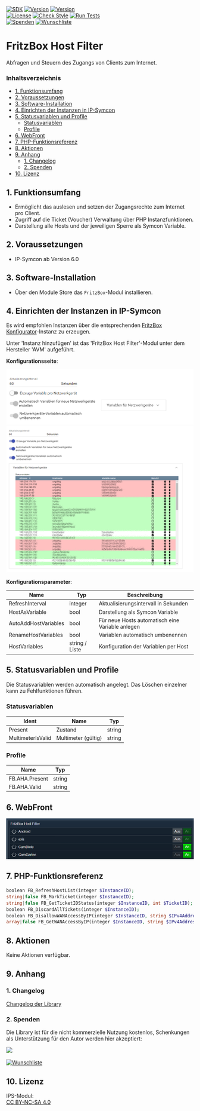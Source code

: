 [![SDK](https://img.shields.io/badge/Symcon-PHPModul-red.svg)](https://www.symcon.de/service/dokumentation/entwicklerbereich/sdk-tools/sdk-php/)
[![Version](https://img.shields.io/badge/Modul%20version-0.80-blue.svg)]()
[![Version](https://img.shields.io/badge/Symcon%20Version-6.0%20%3E-green.svg)](https://community.symcon.de/t/ip-symcon-6-0-testing/44478)  
[![License](https://img.shields.io/badge/License-CC%20BY--NC--SA%204.0-green.svg)](https://creativecommons.org/licenses/by-nc-sa/4.0/)
[![Check Style](https://github.com/Nall-chan/FritzBox/workflows/Check%20Style/badge.svg)](https://github.com/Nall-chan/FritzBox/actions) [![Run Tests](https://github.com/Nall-chan/FritzBox/workflows/Run%20Tests/badge.svg)](https://github.com/Nall-chan/FritzBox/actions)  
[![Spenden](https://www.paypalobjects.com/de_DE/DE/i/btn/btn_donate_SM.gif)](#2-spenden)
[![Wunschliste](https://img.shields.io/badge/Wunschliste-Amazon-ff69fb.svg)](#2-spenden)  

# FritzBox Host Filter <!-- omit in toc -->
Abfragen und Steuern des Zugangs von Clients zum Internet.  

### Inhaltsverzeichnis <!-- omit in toc -->

- [1. Funktionsumfang](#1-funktionsumfang)
- [2. Voraussetzungen](#2-voraussetzungen)
- [3. Software-Installation](#3-software-installation)
- [4. Einrichten der Instanzen in IP-Symcon](#4-einrichten-der-instanzen-in-ip-symcon)
- [5. Statusvariablen und Profile](#5-statusvariablen-und-profile)
  - [Statusvariablen](#statusvariablen)
  - [Profile](#profile)
- [6. WebFront](#6-webfront)
- [7. PHP-Funktionsreferenz](#7-php-funktionsreferenz)
- [8. Aktionen](#8-aktionen)
- [9. Anhang](#9-anhang)
  - [1. Changelog](#1-changelog)
  - [2. Spenden](#2-spenden)
- [10. Lizenz](#10-lizenz)

## 1. Funktionsumfang

* Ermöglicht das auslesen und setzen der Zugangsrechte zum Internet pro Client.  
* Zugriff auf die Ticket (Voucher) Verwaltung über PHP Instanzfunktionen.  
* Darstellung alle Hosts und der jeweiligen Sperre als Symcon Variable.  

## 2. Voraussetzungen

- IP-Symcon ab Version 6.0

## 3. Software-Installation

* Über den Module Store das `FritzBox`-Modul installieren.

## 4. Einrichten der Instanzen in IP-Symcon

 Es wird empfohlen Instanzen über die entsprechenden [FritzBox Konfigurator](../FritzBox%20Configurator/README.md)-Instanz zu erzeugen.  
 
 Unter 'Instanz hinzufügen' ist das 'FritzBox Host Filter'-Modul unter dem Hersteller 'AVM' aufgeführt.

__Konfigurationsseite__:

![Config](imgs/config1.png)  
![Config](imgs/config2.png)  

__Konfigurationsparameter__:  

| Name                 | Typ            | Beschreibung                                     |
| -------------------- | -------------- | ------------------------------------------------ |
| RefreshInterval      | integer        | Aktualisierungsintervall in Sekunden             |
| HostAsVariable       | bool           | Darstellung als Symcon Variable                  |
| AutoAddHostVariables | bool           | Für neue Hosts automatisch eine Variable anlegen |
| RenameHostVariables  | bool           | Variablen automatisch umbenennen                 |
| HostVariables        | string / Liste | Konfiguration der Variablen per Host             |

## 5. Statusvariablen und Profile

Die Statusvariablen werden automatisch angelegt. Das Löschen einzelner kann zu Fehlfunktionen führen.

### Statusvariablen

| Ident             | Name                | Typ    |
| ----------------- | ------------------- | ------ |
| Present           | Zustand             | string |
| MultimeterIsValid | Multimeter (gültig) | string |

### Profile

| Name           | Typ    |
| -------------- | ------ |
| FB.AHA.Present | string |
| FB.AHA.Valid   | string |

## 6. WebFront


![Webfront](imgs/webfront.png)  


## 7. PHP-Funktionsreferenz

```php
boolean FB_RefreshHostList(integer $InstanceID);
string|false FB_MarkTicket(integer $InstanceID);
string|false FB_GetTicketIDStatus(integer $InstanceID, int $TicketID);
boolean FB_DiscardAllTickets(integer $InstanceID);
boolean FB_DisallowWANAccessByIP(integer $InstanceID, string $IPv4Address, bool $Disallow);
array|false FB_GetWANAccessByIP(integer $InstanceID, string $IPv4Address);
```

## 8. Aktionen

Keine Aktionen verfügbar.

## 9. Anhang

### 1. Changelog

[Changelog der Library](../README.md#changelog)

### 2. Spenden

  Die Library ist für die nicht kommerzielle Nutzung kostenlos, Schenkungen als Unterstützung für den Autor werden hier akzeptiert:  

<a href="https://www.paypal.com/donate?hosted_button_id=G2SLW2MEMQZH2" target="_blank"><img src="https://www.paypalobjects.com/de_DE/DE/i/btn/btn_donate_LG.gif" border="0" /></a>  

[![Wunschliste](https://img.shields.io/badge/Wunschliste-Amazon-ff69fb.svg)](https://www.amazon.de/hz/wishlist/ls/YU4AI9AQT9F?ref_=wl_share) 

## 10. Lizenz

  IPS-Modul:  
  [CC BY-NC-SA 4.0](https://creativecommons.org/licenses/by-nc-sa/4.0/)  

